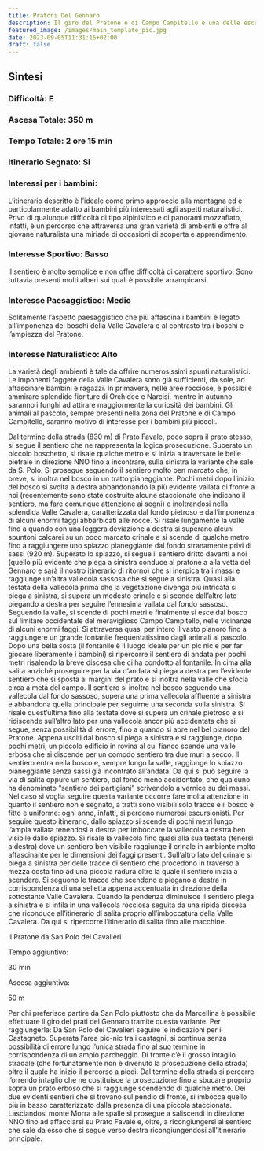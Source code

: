 ```yaml
---
title: Pratoni Del Gennaro
description: Il giro del Pratone e di Campo Campitello è una delle escursioni più classiche e frequentate dei monti Lucretili. L’area centrale del gruppo è, infatti, caratterizzati dalla presenza di questi due ampi piani carsici separati un’area di vallecole e crinali fittamente coperti da una splendida faggeta. Ricca di spunti di interesse e terreno di gioco ideale per i bambini, l’escursione proposta rappresenta una delle migliori scelte possibili da proporre a un bambino come prima esperienza di montagna.
featured_image: /images/main_template_pic.jpg
date: 2023-09-05T11:31:16+02:00
draft: false
---
```



## Sintesi
### Difficoltà: E
### Ascesa Totale: 350 m
### Tempo Totale: 2 ore 15 min
### Itinerario Segnato: Si
### Interessi per i bambini:
 L’itinerario descritto è l’ideale come primo approccio alla montagna ed è particolarmente adatto ai bambini più interessati agli aspetti naturalistici. Privo di qualunque difficoltà di tipo alpinistico e di panorami mozzafiato, infatti, è un percorso che attraversa una gran varietà di ambienti e offre al giovane naturalista una miriade di occasioni di scoperta e apprendimento.
### Interesse Sportivo: Basso
Il sentiero è molto semplice e non offre difficoltà di carattere sportivo. Sono tuttavia presenti molti alberi sui quali è possibile arrampicarsi.

### Interesse Paesaggistico: Medio
Solitamente l’aspetto paesaggistico che più affascina i bambini è legato all’imponenza dei boschi della Valle Cavalera e al contrasto tra i boschi e l’ampiezza del Pratone.

### Interesse Naturalistico: Alto
La varietà degli ambienti è tale da offrire numerosissimi spunti naturalistici. Le imponenti faggete della Valle Cavalera sono già sufficienti, da sole, ad affascinare bambini e ragazzi. In primavera, nelle aree rocciose, è possibile ammirare splendide fioriture di Orchidee e Narcisi, mentre in autunno saranno i funghi ad attirare maggiormente la curiosità dei bambini. Gli animali al pascolo, sempre presenti nella zona del Pratone e di Campo Campitello, saranno motivo di interesse per i bambini più piccoli.

Dal termine della strada (830 m) di Prato Favale, poco sopra il prato stesso, si segue il sentiero che ne rappresenta la logica prosecuzione. Superato un piccolo boschetto, si risale qualche metro e si inizia a traversare le belle pietraie in direzione NNO fino a incontrare, sulla sinistra la variante che sale da S. Polo.
Si prosegue seguendo il sentiero molto ben marcato che, in breve,  si inoltra nel bosco in un tratto pianeggiante.
 Pochi metri dopo l’inizio del bosco si svolta a destra abbandonando la più evidente vallata di fronte a noi (recentemente sono state costruite alcune staccionate che indicano il sentiero, ma fare comunque attenzione ai segni) e inoltrandosi nella splendida Valle Cavalera, caratterizzata dal fondo pietroso e dall’imponenza di alcuni enormi faggi abbarbicati alle rocce.
Si risale lungamente la valle fino a quando con una leggera deviazione a destra si superano alcuni spuntoni calcarei su un poco marcato crinale e si scende di qualche metro fino a raggiungere uno spiazzo pianeggiante dal fondo stranamente privi di sassi (920 m).
Superato lo spiazzo, si segue il sentiero dritto davanti a noi (quello più evidente  che piega a sinistra conduce al pratone a alla vetta del Gennaro  e sarà il nostro itinerario di ritorno) che si inerpica tra i massi e raggiunge un’altra vallecola sassosa che si segue a sinistra. Quasi alla testata della vallecola prima che la vegetazione divenga più intricata si piega a sinistra, si supera un modesto crinale e si scende dall’altro lato piegando a destra per seguire l’ennesima vallata dal fondo sassoso.
Seguendo la valle, si scende di pochi metri e finalmente si esce dal bosco sul limitare occidentale del meraviglioso Campo Campitello, nelle vicinanze di alcuni enormi faggi.
Si attraversa quasi per intero il vasto pianoro fino a raggiungere un grande fontanile frequentatissimo dagli animali al pascolo.
Dopo una bella sosta (il fontanile è il luogo ideale per un pic nic e per far giocare liberamente i bambini) si ripercorre il sentiero di andata per pochi metri risalendo la breve discesa che ci ha condotto al fontanile. In cima alla salita anziché proseguire per la via d’andata si piega a destra per l’evidente sentiero che si sposta ai margini del prato e si inoltra nella valle che sfocia circa a metà del campo.
Il sentiero si inoltra nel bosco seguendo una vallecola dal fondo sassoso, supera una prima vallecola affluente a sinistra e abbandona quella principale per seguirne una seconda sulla sinistra. Si risale quest’ultima fino alla testata dove si supera un crinale pietroso e si ridiscende sull’altro lato per una vallecola ancor più accidentata che si segue, senza possibilità di errore, fino a quando si apre nel bel pianoro del Pratone.
Appena usciti dal bosco si piega a sinistra e si raggiunge, dopo pochi metri, un piccolo edificio in rovina al cui fianco scende una valle erbosa che si discende per un comodo sentiero tra due muri a secco. Il sentiero entra nella bosco e, sempre lungo la valle, raggiunge lo spiazzo pianeggiante senza sassi già incontrato all’andata.
Da qui si può seguire la via di salita oppure un sentiero, dal fondo meno accidentato, che qualcuno ha denominato “sentiero dei partigiani” scrivendolo a vernice su dei massi. Nel caso si voglia seguire questa variante occorre fare molta attenzione in quanto il sentiero non è segnato, a tratti sono visibili solo tracce e il bosco è fitto e uniforme: ogni anno, infatti, si perdono numerosi escursionisti.
Per seguire questo itinerario, dallo spiazzo si scende di pochi metri lungo l’ampia vallata tenendosi a destra per imboccare la vallecola a destra ben visibile dallo spiazzo. Si risale la vallecola fino quasi alla sua testata (tenersi a destra) dove un sentiero ben visibile raggiunge il crinale in ambiente molto affascinante per le dimensioni dei faggi presenti.
Sull’altro lato del crinale si piega a sinistra per delle tracce di sentiero che procedono in traverso a mezza costa fino ad una piccola radura oltre la quale il sentiero inizia a scendere. Si seguono le tracce che scendono e piegano a destra in corrispondenza di una selletta appena accentuata in direzione della sottostante Valle Cavalera.
Quando la pendenza diminuisce il sentiero piega a sinistra e si infila in una vallecola rocciosa seguita da una ripida discesa che riconduce all’itinerario di salita proprio all’imboccatura della Valle Cavalera.
Da qui si ripercorre l’itinerario di salita fino alle macchine.


 
Il Pratone da San Polo dei Cavalieri
 
 

Tempo aggiuntivo: 

30 min



Ascesa aggiuntiva: 

50 m





Per chi preferisce partire da San Polo piuttosto che da Marcellina è possibile effettuare il giro dei prati del Gennaro tramite questa variante.
Per raggiungerla: Da San Polo dei Cavalieri seguire le indicazioni per il Castagneto. Superata l’area pic-nic tra i castagni, si continua senza possibilità di errore lungo l’unica strada fino al suo termine in corrispondenza di un ampio parcheggio. Di fronte c’è il grosso intaglio stradale (che fortunatamente non è divenuto la prosecuzione della strada) oltre il quale ha inizio il percorso a piedi.
Dal termine della strada si percorre l’orrendo intaglio che ne costituisce la prosecuzione fino a sbucare proprio sopra un prato erboso che si raggiunge scendendo di qualche metro. Dei due evidenti sentieri che si trovano sul pendio di fronte, si imbocca quello più in basso caratterizzato dalla presenza di una piccola staccionata. Lasciandosi monte Morra alle spalle si prosegue a saliscendi in direzione NNO fino ad affacciarsi su Prato Favale e, oltre, a ricongiungersi al sentiero che sale da esso che si segue verso destra ricongiungendosi all’itinerario principale.









